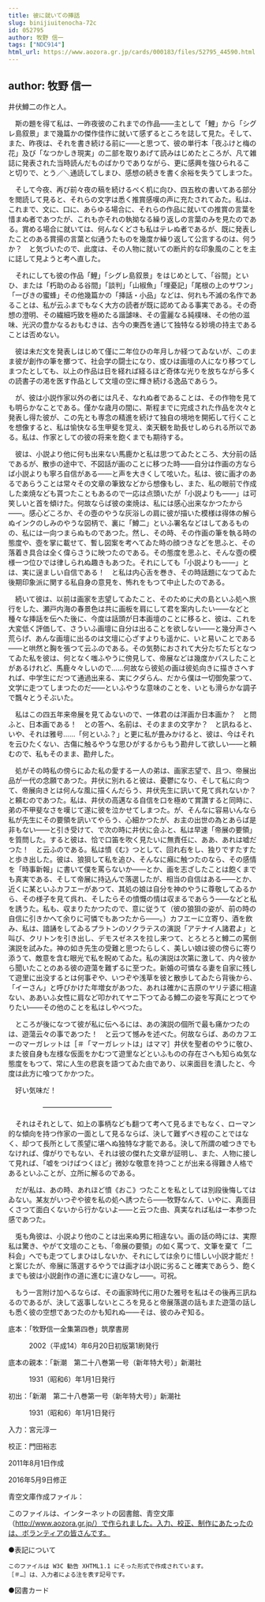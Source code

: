 ```yaml
---
title: 彼に就いての挿話
slug: binijiuitenocha-72c
id: 052795
author: 牧野 信一
tags: ["NDC914"]
html_url: https://www.aozora.gr.jp/cards/000183/files/52795_44590.html
---
```


## author: 牧野 信一

井伏鱒二の作と人。

　斯の題を得て私は、一昨夜彼のこれまでの作品――主として「鯉」から「シグレ島叙景」まで幾篇かの傑作佳作に就いて感ずるところを誌して見た。そして、また、昨夜は、それを書き続ける前に――と思つて、彼の単行本「夜ふけと梅の花」及び「なつかしき現実」の二部を取りあげて読みはじめたところが、凡て雑誌に発表された当時読んだものばかりでありながら、更に感興を強ひられること切りで、とう／＼通読してしまひ、感想の続きを書く余裕を失うてしまつた。

　そして今夜、再び前々夜の稿を続けるべく机に向ひ、四五枚の書いてある部分を閲読して見ると、それらの文字は悉く推賞感嘆の声に充たされてゐた。私は、これまで、文に、口に、あらゆる場合に、それらの作品に就いての推賞の言葉を惜まぬ者であつたが、これも亦それの執拗なる繰り返しの言葉のみを見たのである。賞める場合に就いては、何んなくどさも私はテレぬ者であるが、既に発表したことのある賞揚の言葉と似通うたものを幾度か繰り返して公言するのは、何うか？　と気づいたので、此度は、その人物に就いての断片的な印象風のことを主に誌して見ようと考へ直した。

　それにしても彼の作品「鯉」「シグレ島叙景」をはじめとして、「谷間」といひ、または「朽助のゐる谷間」「談判」「山椒魚」「埋憂記」「尾根の上のサワン」「一ぴきの蜜蜂」その他幾篇かの「挿話・小品」などは、何れも不滅の名作であることは、私が云ふまでもなく大方の読者が既に認めてゐる事実である。その奇想の澄明、その繊細巧致を極めたる諧謔味、その霊麗なる純樸味、その他の滋味、光沢の豊かなるおもむきは、古今の東西を通じて独特なる妙境の持主であることは否めない。

　彼は未だ文を発表しはじめて僅に二年位ひの年月しか経つてゐないが、このまま彼が創作の筆を擲つて、社会学の闘士になり、或ひは画壇の人になり移つてしまつたとしても、以上の作品は日を経れば経るほど奇体な光りを放ちながら多くの読書子の渇を医す作品として文壇の空に輝き続ける逸品であらう。

　が、彼は小説作家以外の者には凡そ、なれぬ者であることは、その作物を見ても明らかなことである。僅かな歳月の間に、斯程までに完成された作品を次々と発表し得た彼が、この先とも専念の精進を続けて独自の境地を開拓して行くことを想像すると、私は愉快なる生甲斐を覚え、楽天観を助長せしめられる所以である。私は、作家としての彼の将来を飽くまでも期待する。

　彼は、小説より他に何も出来ない馬鹿かと私は思つてゐたところ、大分前の話であるが、散歩の途中で、不図話が画のことに移つた時――自分は作画の方ならば小説よりも寧ろ自信がある――と声を大きくして呟いた。私は、彼に画才のあるであらうことは常々その文章の筆致などから想像もし、また、私の眼前で作成した楽焼なども貰つたこともあるので一応は点頭いたが「小説よりも――」は可笑しいと首を傾けた。何故ならば彼の楽焼は、私には感心出来なかつたから――。感心どころか、その壺のやうな灰浴しの肩に彼が描いた模様は得体の解らぬインクのしみのやうな図柄で、裏に「鱒二」といふ署名などはしてあるものの、私には一向つまらぬものであつた。然し、その時、その作画の筆を執る時の態度や、壺を掌に載せて、暫し図案を考へてゐた時の顔つきなどを思ふと、その落着き具合は全く偉らさうに映つたのである。その態度を思ふと、そんな壺の模様一つ位ひでは律しられぬ趣きもあつた。それにしても「小説よりも――」とは、実に逞ましい自信である！　と私は内心舌を巻き、その時話題になつてゐた後期印象派に関する私自身の意見を、怖れをもつて中止したのである。

　続いて彼は、以前は画家を志望してゐたこと、そのために犬の島といふ処へ旅行をした、瀬戸内海の春景色は共に画板を肩にして君を案内したい――などと種々な挿話を伝へた後に、今度は話頭が日本画壇のことに移ると、彼は、これを大変低く評価して、さういふ画壇に自分は出ることを欲しない――と幾分声さへ荒らげ、あんな画壇に出るのは文壇に心ざすよりも遥かに、いと易いことである――と哄然と胸を張つて云ふのである。その気勢におされて大分たぢたぢとなつてゐた私を彼は、何となく嗤ふやうに傍見して、帝展などは幾度かパスしたことがあるけれど、馬鹿々々しいので……何故なら彼処の画は彼処向きに描きさへすれば、中学生にだつて通過出来る、実にクダらん、だから僕は一切御免蒙つて、文学に走つてしまつたのだ――といふやうな意味のことを、いとも滑らかな調子で飄々とうそぶいた。

　私はこの四五年来帝展を見てゐないので、一体君のは洋画か日本画か？　と問ふと、日本画である！　との答へ、名前は、そのままの文字か？　と訊ねると、いや、それは雅号……「何といふ？」と更に私が畳みかけると、彼は、今はそれを云ひたくない、古傷に触るやうな思ひがするからもう勘弁して欲しい――と頼むので、私もそのまま、勘弁した。

　処がその時私の傍らにゐた私の愛する一人の弟は、画家志望で、且つ、帝展出品が一代の念願であつた。井伏に別れると彼は、憂鬱になり、そして私に向つて、帝展向きとは何んな風に描くんだらう、井伏先生に訊いて見て呉れないか？　と頼むのであつた。私は、井伏の高邁なる自信を口を極めて賞讚すると同時に、弟の不甲斐なさを嘆じて遂に彼を泣かせてしまつた。が、そんなに容易いんなら私が先生にその要領を訊いてやらう、心細かつたが、お主の出世の為とあらば是非もない――と引き受けて、で次の時に井伏に会ふと、私は早速「帝展の要領」を質問した。すると彼は、恰で口笛を吹く見たいに無責任に、ああ、あれは嘘だつた！　と云ふのである。私は憤《む》つとして、回れ右をし、独りですたすたと歩き出した。彼は、狼狽して私を追ひ、そんなに癪に触つたのなら、その感情を「時事新報」に書いて僕を罵らないか――とか、画を志ざしたことは飽くまでも真実である、そして帝展に持込んで落選したが、相当の自信はある――とか、近くに某といふカフエーがあつて、其処の娘は自分を神のやうに尊敬してゐるから、その様子を見て呉れ、そしたらその憤慨の情は収まるであらう――などと私を誘うた。私も、収まりたかつたので、意に従うて（彼の狼狽の姿が、前の時の自信に引きかへて余りに可憐でもあつたから――。）カフエーに立寄り、酒を飲み、私は、諳誦をしてゐるプラトンのソクラテスの演説「アテナイ人諸君よ」と叫び、クリトンを引き出し、デモスゼネスを拉し来つて、とろとろと鱒二の罵倒演説を試みた。神の如き先生の受難と思つたらしく、美しい娘は彼の傍らに寄り添うて、敵意を含む眼光で私を睨めてゐた。私の演説は次第に激して、内々彼から聞いたことのある彼の遊蕩を難ずるに至つた。新婚の可憐なる妻を自家に残して遊里に出没するとは何事ぞや、いつぞや浅草を彼と散歩してゐたら背後から、「イーさん」と呼びかけた年増女があつた、あれは確かに吉原のヤリテ婆に相違ない、ああいふ女性に肩など叩かれてヤニ下つてゐる鱒二の姿を写真にとつてやりたい――その他のことを私はしやべつた。

　ところが後になつて彼が私に伝へるには、あの演説の個所で最も痛かつたのは、遊蕩云々の事であつた！　と云つて憾みを述べた。何故ならば、あのカフエーのマーガレットは［＃「マーガレットは」はママ］井伏を聖者のやうに敬ひ、また彼自身も左様な仮面をかむつて遊里などといふものの存在さへも知らぬ気な態度をもつて、常に人生の悲哀を語つてゐた由であり、以来面目を潰したと、今度は此方に喰つてかかつた。

　好い気味だ！

　　　　　――――――――――

　それはそれとして、如上の事柄なども翻つて考へて見るまでもなく、ローマン的な傾向を持つ作家の一面として見るならば、決して難ずべき程のことではなく、却つて長所として羨望に堪へぬ独特な才能である。決して所謂の嘘つきでもなければ、偉がりでもない、それは彼の傑れた文章が証明し、また、人物に接して見れば、「嘘をつけばつくほど」微妙な敬意を持つことが出来る得難き人格であるといふことが、立所に解るのである。

　だが私は、あの時、あれほど憤《おこ》つたことを私としては別段後悔してはゐない。某友がいつぞや彼を私の処へ誘つたら――牧野なんて、いやに、真面目くさつて面白くないから行かないよ――と云つた由、真実なれば私は一本参つた感であつた。

　兎も角彼は、小説より他のことは出来ぬ男に相違ない。画の話の時には、実際私は驚き、やがて文壇のことも、「帝展の要領」の如く罵つて、文筆を棄て「二科会」へでも走つてしまひはしないか、それにしては余りに惜しい小説才能だ！　と案じたが、帝展に落選するやうでは画才は小説に劣ること確実であらう、飽くまでも彼は小説創作の道に進むに違ひなし――。可祝。

　もう一言附け加へるならば、その画家時代に用ひた雅号を私はその後再三訊ねるのであるが、決して返事しないところを見ると帝展落選の話もまた遊蕩の話しも悉く彼の空想であつたのかも知れぬ――そは、彼のみぞ知る。













底本：「牧野信一全集第四巻」筑摩書房

　　　2002（平成14）年6月20日初版第1刷発行

底本の親本：「新潮　第二十八巻第一号（新年特大号）」新潮社

　　　1931（昭和6）年1月1日発行

初出：「新潮　第二十八巻第一号（新年特大号）」新潮社

　　　1931（昭和6）年1月1日発行

入力：宮元淳一

校正：門田裕志

2011年8月1日作成

2016年5月9日修正

青空文庫作成ファイル：

このファイルは、インターネットの図書館、青空文庫（http://www.aozora.gr.jp/）で作られました。入力、校正、制作にあたったのは、ボランティアの皆さんです。











●表記について


	このファイルは W3C 勧告 XHTML1.1 にそった形式で作成されています。
	［＃…］は、入力者による注を表す記号です。







●図書カード